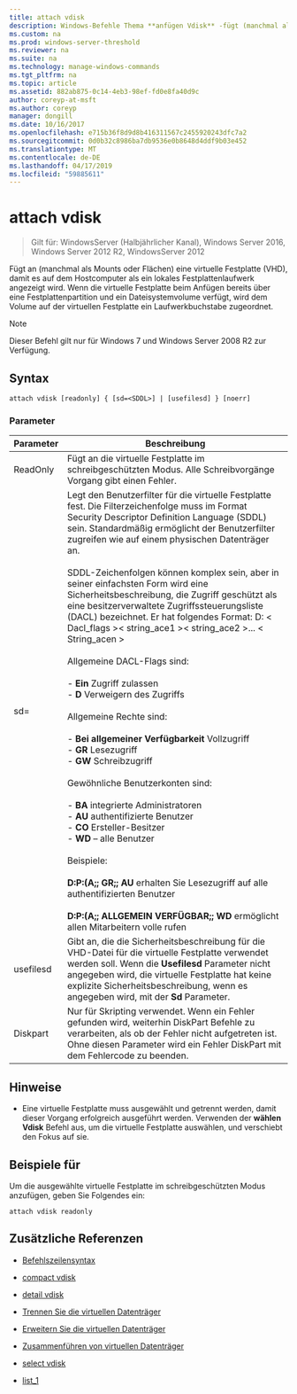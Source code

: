 ```yaml
---
title: attach vdisk
description: Windows-Befehle Thema **anfügen Vdisk** -fügt (manchmal als Mounts oder Flächen) eine virtuelle Festplatte (VHD), damit es auf dem Hostcomputer als ein lokales Festplattenlaufwerk angezeigt wird.
ms.custom: na
ms.prod: windows-server-threshold
ms.reviewer: na
ms.suite: na
ms.technology: manage-windows-commands
ms.tgt_pltfrm: na
ms.topic: article
ms.assetid: 882ab875-0c14-4eb3-98ef-fd0e8fa40d9c
author: coreyp-at-msft
ms.author: coreyp
manager: dongill
ms.date: 10/16/2017
ms.openlocfilehash: e715b36f8d9d8b416311567c2455920243dfc7a2
ms.sourcegitcommit: 0d0b32c8986ba7db9536e0b8648d4ddf9b03e452
ms.translationtype: MT
ms.contentlocale: de-DE
ms.lasthandoff: 04/17/2019
ms.locfileid: "59885611"
---
```

# <a name="attach-vdisk"></a>attach vdisk

>Gilt für: WindowsServer (Halbjährlicher Kanal), Windows Server 2016, Windows Server 2012 R2, WindowsServer 2012

Fügt an (manchmal als Mounts oder Flächen) eine virtuelle Festplatte (VHD), damit es auf dem Hostcomputer als ein lokales Festplattenlaufwerk angezeigt wird. Wenn die virtuelle Festplatte beim Anfügen bereits über eine Festplattenpartition und ein Dateisystemvolume verfügt, wird dem Volume auf der virtuellen Festplatte ein Laufwerkbuchstabe zugeordnet.
> [!NOTE]
> Dieser Befehl gilt nur für Windows 7 und Windows Server 2008 R2 zur Verfügung.

## <a name="syntax"></a>Syntax
```
attach vdisk [readonly] { [sd=<SDDL>] | [usefilesd] } [noerr]
```
### <a name="parameters"></a>Parameter
|Parameter|Beschreibung|
|-------|--------|
|ReadOnly|Fügt an die virtuelle Festplatte im schreibgeschützten Modus. Alle Schreibvorgänge Vorgang gibt einen Fehler.|
|sd=<SDDL string>|Legt den Benutzerfilter für die virtuelle Festplatte fest. Die Filterzeichenfolge muss im Format Security Descriptor Definition Language (SDDL) sein. Standardmäßig ermöglicht der Benutzerfilter zugreifen wie auf einem physischen Datenträger an.<br /><br />SDDL-Zeichenfolgen können komplex sein, aber in seiner einfachsten Form wird eine Sicherheitsbeschreibung, die Zugriff geschützt als eine besitzerverwaltete Zugriffssteuerungsliste (DACL) bezeichnet. Er hat folgendes Format: D: < Dacl_flags >< string_ace1 >< string_ace2 >... < String_acen ><br /><br />Allgemeine DACL-Flags sind:<br /><br />-   **Ein** Zugriff zulassen<br />-   **D** Verweigern des Zugriffs<br /><br />Allgemeine Rechte sind:<br /><br />-   **Bei allgemeiner Verfügbarkeit** Vollzugriff<br />-   **GR** Lesezugriff<br />-   **GW** Schreibzugriff<br /><br />Gewöhnliche Benutzerkonten sind:<br /><br />-   **BA** integrierte Administratoren<br />-   **AU** authentifizierte Benutzer<br />-   **CO** Ersteller-Besitzer<br />-   **WD** – alle Benutzer<br /><br />Beispiele:<br /><br />**D:P:(A;; GR;; AU** erhalten Sie Lesezugriff auf alle authentifizierten Benutzer<br /><br />**D:P:(A;; ALLGEMEIN VERFÜGBAR;; WD** ermöglicht allen Mitarbeitern volle rufen|
|usefilesd|Gibt an, die die Sicherheitsbeschreibung für die VHD-Datei für die virtuelle Festplatte verwendet werden soll. Wenn die **Usefilesd** Parameter nicht angegeben wird, die virtuelle Festplatte hat keine explizite Sicherheitsbeschreibung, wenn es angegeben wird, mit der **Sd** Parameter.|
|Diskpart|Nur für Skripting verwendet. Wenn ein Fehler gefunden wird, weiterhin DiskPart Befehle zu verarbeiten, als ob der Fehler nicht aufgetreten ist. Ohne diesen Parameter wird ein Fehler DiskPart mit dem Fehlercode zu beenden.|
## <a name="remarks"></a>Hinweise
-   Eine virtuelle Festplatte muss ausgewählt und getrennt werden, damit dieser Vorgang erfolgreich ausgeführt werden. Verwenden der **wählen Vdisk** Befehl aus, um die virtuelle Festplatte auswählen, und verschiebt den Fokus auf sie.
## <a name="BKMK_Examples"></a>Beispiele für
Um die ausgewählte virtuelle Festplatte im schreibgeschützten Modus anzufügen, geben Sie Folgendes ein:
```
attach vdisk readonly
```
## <a name="additional-references"></a>Zusätzliche Referenzen
-   [Befehlszeilensyntax](command-line-syntax-key.md)
-   [compact vdisk](compact-vdisk.md)

-   [detail vdisk](detail-vdisk.md)
-   [Trennen Sie die virtuellen Datenträger](detach-vdisk.md)
-   [Erweitern Sie die virtuellen Datenträger](expand-vdisk.md)
-   [Zusammenführen von virtuellen Datenträger](merge-vdisk.md)
-   [select vdisk](select-vdisk.md)
-   [list_1](list_1.md)

